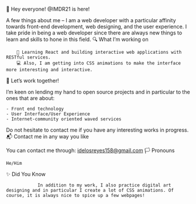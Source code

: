 👋 Hey everyone! @IMDR21 is here!

A few things about me – I am a web developer with a particular affinity towards front-end development, web designing, and the user experience. I take pride in being a web developer since there are always new things to learn and skills to hone in this field. 
🔍 What I’m working on

        🌱 Learning React and building interactive web applications with RESTful services.
        💻 Also, I am getting into CSS animations to make the interface more interesting and interactive.

🤝 Let’s work together!

I’m keen on lending my hand to open source projects and in particular to the ones that are about:

    - Front end technology
    - User Interface/User Experience
    - Internet-community oriented waved services

Do not hesitate to contact me if you have any interesting works in progress.
📬 Contact me in any way you like

You can contact me through:
idelosreyes158@gmail.com
🏳 Pronouns

    He/Him

✨ Did You Know

                In addition to my work, I also practice digital art designing and in particular I create a lot of CSS animations. Of course, it is always nice to spice up a few webpages!
